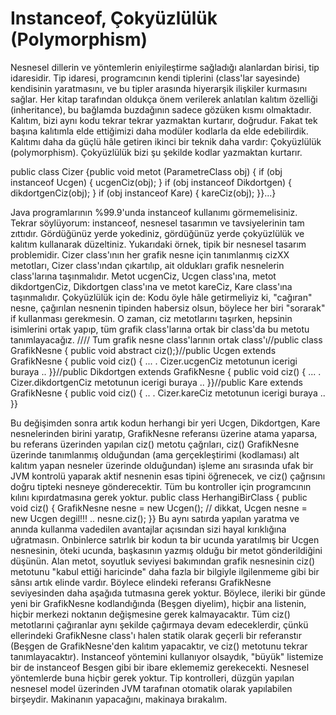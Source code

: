 # Instanceof, Çokyüzlülük (Polymorphism)

Nesnesel dillerin ve yöntemlerin eniyileştirme sağladığı alanlardan
birisi, tip idaresidir. Tip idaresi, programcının kendi tiplerini
(class'lar sayesinde) kendisinin yaratmasını, ve bu tipler arasında
hiyerarşik ilişkiler kurmasını sağlar.  Her kitap tarafından oldukça
önem verilerek anlatılan kalıtım özelliği (inheritance), bu bağlamda
buzdağının sadece gözüken kısmı olmaktadır. Kalıtım, bizi aynı kodu
tekrar tekrar yazmaktan kurtarır, doğrudur. Fakat tek başına kalıtımla
elde ettiğimizi daha modüler kodlarla da elde edebilirdik. Kalıtımı
daha da güçlü hâle getiren ikinci bir teknik daha vardır: Çokyüzlülük
(polymorphism).  Çokyüzlülük bizi şu şekilde kodlar yazmaktan
kurtarır.

public class Cizer {public void metot (ParametreClass obj) { if (obj
instanceof Ucgen) { ucgenCiz(obj); } if (obj instanceof Dikdortgen) {
dikdortgenCiz(obj); } if (obj instanceof Kare) { kareCiz(obj); }}...}

Java programlarının %99.9'unda instanceof kullanımı
görmemelisiniz. Tekrar söylüyorum: instanceof, nesnesel tasarımın ve
tavsiyelerinin tam zıttıdır. Gördüğünüz yerde yokediniz, gördüğünüz
yerde çokyüzlülük ve kalıtım kullanarak düzeltiniz.  Yukarıdaki örnek,
tipik bir nesnesel tasarım problemidir. Cizer class'ının her grafik
nesne için tanımlanmış cizXX metotları, Cizer class'ından çıkartılıp,
ait oldukları grafik nesnelerin class'larına taşınmalıdır. Metot
ucgenCiz, Ucgen class'ına, metot dikdortgenCiz, Dikdortgen class'ına
ve metot kareCiz, Kare class'ına taşınmalıdır.  Çokyüzlülük için de:
Kodu öyle hâle getirmeliyiz ki, "cağıran" nesne, çağırılan nesnenin
tipinden habersiz olsun, böylece her biri "sorarak" if kullanması
gerekmesin.  O zaman, ciz metotlarını taşırken, hepsinin isimlerini
ortak yapıp, tüm grafik class'larına ortak bir class'da bu metotu
tanımlayacağız.  //// Tum grafik nesne class'larının ortak
class'ı//public class GrafikNesne { public void abstract
ciz();}//public Ucgen extends GrafikNesne { public void ciz() { ...
. Cizer.ucgenCiz metotunun icerigi buraya ..  }}//public Dikdortgen
extends GrafikNesne { public void ciz() { ...  . Cizer.dikdortgenCiz
metotunun icerigi buraya ..  }}//public Kare extends GrafikNesne {
public void ciz() { ..  . Cizer.kareCiz metotunun icerigi buraya ..
}}

Bu değişimden sonra artık kodun herhangi bir yeri Ucgen, Dikdortgen,
Kare nesnelerinden birini yaratıp, GrafikNesne referansı üzerine atama
yaparsa, bu referans üzerinden yapılan ciz() metotu çağrıları, ciz()
GrafikNesne üzerinde tanımlanmış olduğundan (ama gerçekleştirimi
(kodlaması) alt kalıtım yapan nesneler üzerinde olduğundan) işleme anı
sırasında ufak bir JVM kontrolü yaparak aktif nesnenin esas tipini
öğrenecek, ve ciz() çağrısını doğru tipteki nesneye gönderecektir. Tüm
bu kontroller için programcının kılını kıpırdatmasına gerek yoktur.
public class HerhangiBirClass { public void ciz() { GrafikNesne nesne
= new Ucgen(); // dikkat, Ucgen nesne = new Ucgen degil!!!  ..
nesne.ciz(); }} Bu aynı satırda yapılan yaratma ve anında kullanma
vadedilen avantajlar açısından sizi hayal kırıklığına
uğratmasın. Onbinlerce satırlık bir kodun ta bir ucunda yaratılmış bir
Ucgen nesnesinin, öteki ucunda, başkasının yazmış olduğu bir metot
gönderildiğini düşünün. Alan metot, soyutluk seviyesi bakımından
grafik nesnesinin ciz() metotunu "kabul ettiği haricinde" daha fazla
bir bilgiyle ilgilenmeme gibi bir sânsı artık elinde vardır. Böylece
elindeki referansı GrafikNesne seviyesinden daha aşağıda tutmasına
gerek yoktur.  Böylece, ileriki bir günde yeni bir GrafikNesne
kodlandığında (Beşgen diyelim), hiçbir ana listenin, hiçbir merkezi
noktanın değişmesine gerek kalmayacaktır. Tüm ciz() metotlarıni
çağıranlar aynı şekilde çağırmaya devam edeceklerdir, çünkü
ellerindeki GrafikNesne class'ı halen statik olarak geçerli bir
referanstır (Beşgen de GrafikNesne'den kalıtım yapacaktır, ve ciz()
metotunu tekrar tanımlayacaktır).  Instanceof yöntemini kullanıyor
olsaydık, "büyük" listemize bir de instanceof Besgen gibi bir ibare
eklememiz gerekecekti. Nesnesel yöntemlerde buna hiçbir gerek
yoktur. Tip kontrolleri, düzgün yapılan nesnesel model üzerinden JVM
tarafınan otomatik olarak yapılabilen birşeydir. Makinanın yapacağını,
makinaya bırakalım.




